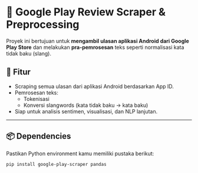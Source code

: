 # 📱 Google Play Review Scraper & Preprocessing

Proyek ini bertujuan untuk **mengambil ulasan aplikasi Android dari Google Play Store** dan melakukan **pra-pemrosesan** teks seperti normalisasi kata tidak baku (slang).

## 🚀 Fitur

- Scraping semua ulasan dari aplikasi Android berdasarkan App ID.
- Pemrosesan teks:
  - Tokenisasi
  - Konversi slangwords (kata tidak baku → kata baku)
- Siap untuk analisis sentimen, visualisasi, dan NLP lanjutan.

---

## 📦 Dependencies

Pastikan Python environment kamu memiliki pustaka berikut:

```bash
pip install google-play-scraper pandas
